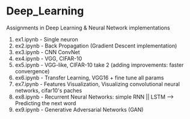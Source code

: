 # Deep_Learning
Assignments in Deep Learning &amp; Neural Network implementations
1. ex1.ipynb - Single neuron
2. ex2.ipynb - Back Propagation (Gradient Descent implementation)
3. ex3.ipynb - CNN ConvNet
4. ex4.ipynb - VGG, CIFAR-10
5. ex5.ipynb - VGG-like, CIFAR-10 take 2 (adding improvements: faster convergence)
6. ex6.ipynb - Transfer Learning, VGG16 + fine tune all params
7. ex7.ipynb - Features Visualization, Visualizing convolutional neural networks, cifar10's paches
8. ex8.ipynb - Recurrent Neural Networks: simple RNN || LSTM --> Predicting the next word
9. ex9.ipynb - Generative Adversarial Networks (GAN)
